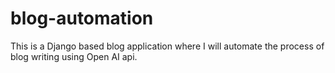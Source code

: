 # blog-automation
This is a Django based blog application where I will automate the process of blog writing using Open AI api.
